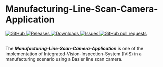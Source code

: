 # Manufacturing-Line-Scan-Camera-Application
<!-- omit in toc -->
<a href="https://github.com/msf4-0/Manufacturing-Line-Scan-Camera-Application/blob/master/LICENSE">
    <img alt="GitHub" src="https://img.shields.io/github/license/msf4-0/Manufacturing-Line-Scan-Camera-Application">
<a href="https://github.com/msf4-0/Manufacturing-Line-Scan-Camera-Application/releases">
    <img alt="Releases" src="https://img.shields.io/github/release/msf4-0/Integrated-Vision-Inspection-System?color=success" />
</a>
<a href="https://github.com/msf4-0/Manufacturing-Line-Scan-Camera-Application/releases">
    <img alt="Downloads" src="https://img.shields.io/github/downloads/msf4-0/Manufacturing-Line-Scan-Camera-Application/total.svg?color=success" />
</a>
<a href="https://github.com/msf4-0/Manufacturing-Line-Scan-Camera-Application">
      <img alt="Issues" src="https://img.shields.io/github/issues/msf4-0/Manufacturing-Line-Scan-Camera-Application?color=blue" />
</a>
<a href="https://github.com/msf4-0/Manufacturing-Line-Scan-Camera-Application/pulls">
    <img alt="GitHub pull requests" src="https://img.shields.io/github/issues-pr/msf4-0/Manufacturing-Line-Scan-Camera-Application?color=blue" />
</a>
<br><br>

The ***Manufacturing-Line-Scan-Camera-Application*** is one of the implementation of Integrated-Vision-Inspection-System (IVIS) in a manufacturing scenario using a Basler line scan camera. 
